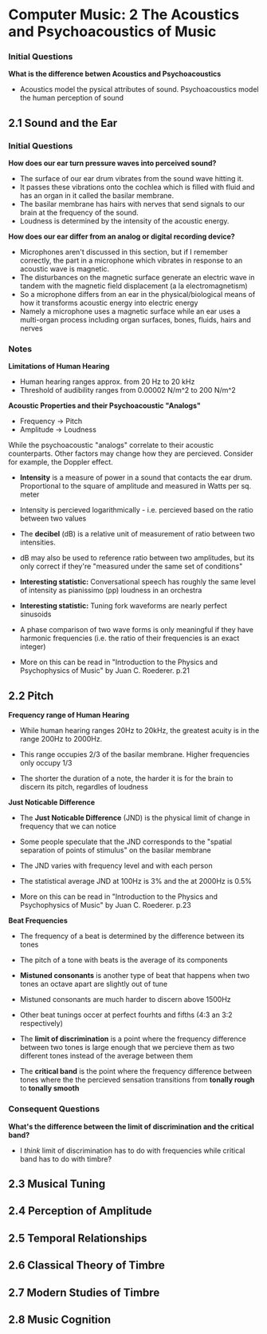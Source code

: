 # Computer Music: 2 The Acoustics and Psychoacoustics of Music

### Initial Questions
**What is the difference betwen Acoustics and Psychoacoustics**
- Acoustics model the pysical attributes of sound. Psychoacoustics model the
  human perception of sound

## 2.1 Sound and the Ear

### Initial Questions
**How does our ear turn pressure waves into perceived sound?**
- The surface of our ear drum vibrates from the sound wave hitting it.
- It passes these vibrations onto the cochlea which is filled with fluid and has
  an organ in it called the basilar membrane.
- The basilar membrane has hairs with nerves that send signals to our brain at
  the frequency of the sound.
- Loudness is determined by the intensity of the acoustic energy.

**How does our ear differ from an analog or digital recording device?**
- Microphones aren't discussed in this section, but if I remember correctly,
  the part in a microphone which vibrates in response to an acoustic wave is
  magnetic.
- The disturbances on the magnetic surface generate an electric wave in tandem
  with the magnetic field displacement (a la electromagnetism)
- So a microphone differs from an ear in the physical/biological means of how it
  transforms acoustic energy into electric energy
- Namely a microphone uses a magnetic surface while an ear uses a multi-organ
  process including organ surfaces, bones, fluids, hairs and nerves

### Notes
**Limitations of Human Hearing**
- Human hearing ranges approx. from 20 Hz to 20 kHz
- Threshold of audibility ranges from 0.00002 N/m^2 to 200 N/m^2

**Acoustic Properties and their Psychoacoustic "Analogs"**
- Frequency -> Pitch
- Amplitude -> Loudness

While the psychoacoustic "analogs" correlate to their acoustic counterparts.
Other factors may change how they are percieved. Consider for example, the
Doppler effect.

- **Intensity** is a measure of power in a sound that contacts the ear drum.
  Proportional to the square of amplitude and measured in Watts per sq. meter

- Intensity is percieved logarithmically - i.e. percieved based on the ratio
  between two values

- The **decibel** (dB) is a relative unit of measurement of ratio between two
  intensities.

- dB may also be used to reference ratio between two amplitudes, but its only
  correct if they're "measured under the same set of conditions"

- **Interesting statistic:** Conversational speech has roughly the same level of
  intensity as pianissimo (pp) loudness in an orchestra

- **Interesting statistic:** Tuning fork waveforms are nearly perfect sinusoids

- A phase comparison of two wave forms is only meaningful if they have harmonic
  frequencies (i.e. the ratio of their frequencies is an exact integer)

- More on this can be read in "Introduction to the Physics and Psychophysics
  of Music" by Juan C. Roederer. p.21

## 2.2 Pitch

**Frequency range of Human Hearing**

- While human hearing ranges 20Hz to 20kHz, the greatest acuity is in the range
  200Hz to 2000Hz.

- This range occupies 2/3 of the basilar membrane. Higher frequencies only
  occupy 1/3

- The shorter the duration of a note, the harder it is for the brain to discern
  its pitch, regardles of loudness

**Just Noticable Difference**

- The **Just Noticable Difference** (JND) is the physical limit of change in
  frequency that we can notice

- Some people speculate that the JND corresponds to the "spatial separation of
  points of stimulus" on the basilar membrane

- The JND varies with frequency level and with each person

- The statistical average JND at 100Hz is 3% and the at 2000Hz is 0.5%

- More on this can be read in "Introduction to the Physics and Psychophysics
  of Music" by Juan C. Roederer. p.23

**Beat Frequencies**

- The frequency of a beat is determined by the difference between its tones

- The pitch of a tone with beats is the average of its components

- **Mistuned consonants** is another type of beat that happens when two tones
  an octave apart are slightly out of tune

- Mistuned consonants are much harder to discern above 1500Hz

- Other beat tunings occer at perfect fourhts and fifths
  (4:3 an 3:2 respectively)

- The **limit of discrimination** is a point where the frequency difference
  between two tones is large enough that we percieve them as two different
  tones instead of the average between them

- The **critical band** is the point where the frequency difference between
  tones where the the percieved sensation transitions from **tonally rough** to
  **tonally smooth**

### Consequent Questions
**What's the difference between the limit of discrimination and the critical
band?**

- I _think_ limit of discrimination has to do with frequencies while critical
  band has to do with timbre?

## 2.3 Musical Tuning

## 2.4 Perception of Amplitude

## 2.5 Temporal Relationships

## 2.6 Classical Theory of Timbre

## 2.7 Modern Studies of Timbre

## 2.8 Music Cognition
